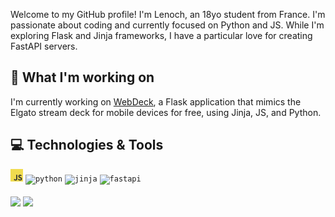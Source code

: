 Welcome to my GitHub profile! I'm Lenoch, an 18yo student from France. I'm passionate about coding and currently focused on Python and JS. While I'm exploring Flask and Jinja frameworks, I have a particular love for creating FastAPI servers.

## 🔭 What I'm working on

I'm currently working on [WebDeck](https://github.com/Lenochxd/WebDeck), a Flask application that mimics the Elgato stream deck for mobile devices for free, using Jinja, JS, and Python.

## 💻 Technologies & Tools

<code><img height="20" alt="javascript" src="https://raw.githubusercontent.com/github/explore/80688e429a7d4ef2fca1e82350fe8e3517d3494d/topics/javascript/javascript.png"></code>
<code><img height="20" alt="python" src="https://www.pngkit.com/png/full/70-701749_this-free-icons-png-design-of-python-language.png"></code>
<code><img height="20" alt="jinja" src="https://cdn.icon-icons.com/icons2/2699/PNG/512/pocoo_jinja_logo_icon_169846.png"></code>
<code><img height="20" alt="fastapi" src="https://fastapi.tiangolo.com/img/logo-margin/logo-teal.png"></code> <br><br>
<img align="center" src="https://github-readme-stats.vercel.app/api?username=Lenochxd&show_icons=true&theme=tokyonight&hide_border=true" />
<img align="center" src="https://github-readme-stats.vercel.app/api/top-langs/?username=Lenochxd&layout=compact&theme=tokyonight&hide_border=true" />
